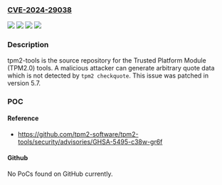 ### [CVE-2024-29038](https://cve.mitre.org/cgi-bin/cvename.cgi?name=CVE-2024-29038)
![](https://img.shields.io/static/v1?label=Product&message=tpm2-tools&color=blue)
![](https://img.shields.io/static/v1?label=Version&message=%3D%20%3E%3D%204.1-rc0%2C%20%3C%205.7%20&color=brighgreen)
![](https://img.shields.io/static/v1?label=Vulnerability&message=CWE-1283%3A%20Mutable%20Attestation%20or%20Measurement%20Reporting%20Data&color=brighgreen)
![](https://img.shields.io/static/v1?label=Vulnerability&message=CWE-1390%3A%20Weak%20Authentication&color=brighgreen)

### Description

tpm2-tools is the source repository for the Trusted Platform Module (TPM2.0) tools. A malicious attacker can generate arbitrary quote data which is not detected by `tpm2 checkquote`. This issue was patched in version 5.7.

### POC

#### Reference
- https://github.com/tpm2-software/tpm2-tools/security/advisories/GHSA-5495-c38w-gr6f

#### Github
No PoCs found on GitHub currently.

